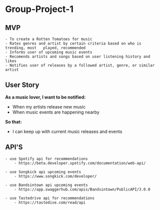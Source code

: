# Group-Project-1
## MVP

	- To create a Rotten Tomatoes for music
	- Rates genres and artist by certain criteria based on who is trending, most   played, recommended
	- Informs user of upcoming music events
	- Recomends artists and songs based on user listening history and likes
	- Notifies user of releases by a followed artist, genre, or similar artist

## User Story 

**As a music lover, I want to be notified:**

- When my artists release new music
- When music events are happening nearby

**So that:** 
* I can keep up with current music releases and events

## API'S

	- use Spotify api for recommendations
        - https://beta.developer.spotify.com/documentation/web-api/

	- use Songkick api upcoming events
        - https://www.songkick.com/developer/

	- use Bandsintown api upcoming events 
		- https://app.swaggerhub.com/apis/Bandsintown/PublicAPI/3.0.0

	- use Tastedrive api for recommendations
        - https://tastedive.com/read/api